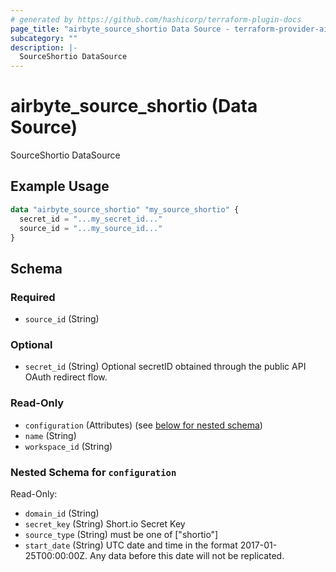 ```yaml
---
# generated by https://github.com/hashicorp/terraform-plugin-docs
page_title: "airbyte_source_shortio Data Source - terraform-provider-airbyte"
subcategory: ""
description: |-
  SourceShortio DataSource
---
```


# airbyte_source_shortio (Data Source)

SourceShortio DataSource

## Example Usage

```terraform
data "airbyte_source_shortio" "my_source_shortio" {
  secret_id = "...my_secret_id..."
  source_id = "...my_source_id..."
}
```

<!-- schema generated by tfplugindocs -->
## Schema

### Required

- `source_id` (String)

### Optional

- `secret_id` (String) Optional secretID obtained through the public API OAuth redirect flow.

### Read-Only

- `configuration` (Attributes) (see [below for nested schema](#nestedatt--configuration))
- `name` (String)
- `workspace_id` (String)

<a id="nestedatt--configuration"></a>
### Nested Schema for `configuration`

Read-Only:

- `domain_id` (String)
- `secret_key` (String) Short.io Secret Key
- `source_type` (String) must be one of ["shortio"]
- `start_date` (String) UTC date and time in the format 2017-01-25T00:00:00Z. Any data before this date will not be replicated.


